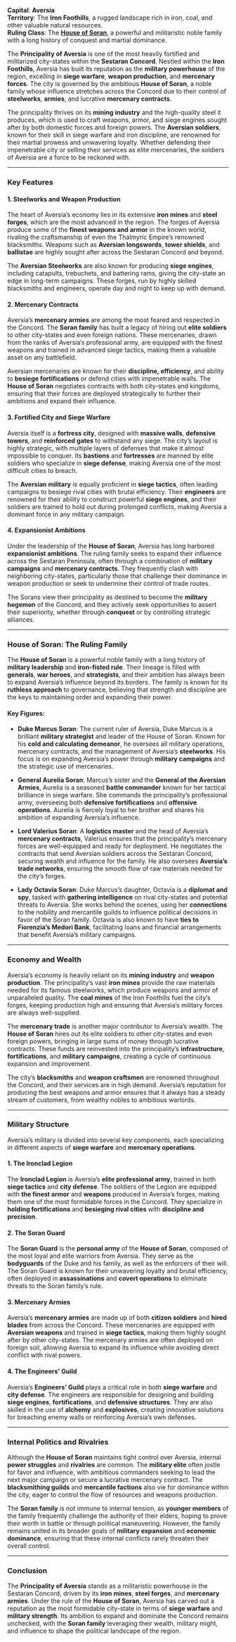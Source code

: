 **Capital**: **Aversia**  
**Territory**: The **Iron Foothills**, a rugged landscape rich in iron, coal, and other valuable natural resources.  
**Ruling Class**: The **[House of Soran](House%20of%20Soran%20Overview.md)**, a powerful and militaristic noble family with a long history of conquest and martial dominance.

The **Principality of Aversia** is one of the most heavily fortified and militarized city-states within the **Sestaran Concord**. Nestled within the **Iron Foothills**, Aversia has built its reputation as the **military powerhouse** of the region, excelling in **siege warfare**, **weapon production**, and **mercenary forces**. The city is governed by the ambitious **House of Soran**, a noble family whose influence stretches across the Concord due to their control of **steelworks**, **armies**, and lucrative **mercenary contracts**.

The principality thrives on its **mining industry** and the high-quality steel it produces, which is used to craft weapons, armor, and siege engines sought after by both domestic forces and foreign powers. The **Aversian soldiers**, known for their skill in siege warfare and iron discipline, are renowned for their martial prowess and unwavering loyalty. Whether defending their impenetrable city or selling their services as elite mercenaries, the soldiers of Aversia are a force to be reckoned with.

---

### **Key Features**

#### **1. Steelworks and Weapon Production**
The heart of Aversia’s economy lies in its extensive **iron mines** and **steel forges**, which are the most advanced in the region. The forges of Aversia produce some of the **finest weapons and armor** in the known world, rivaling the craftsmanship of even the Thalmyric Empire’s renowned blacksmiths. Weapons such as **Aversian longswords**, **tower shields**, and **ballistae** are highly sought after across the Sestaran Concord and beyond.

The **Aversian Steelworks** are also known for producing **siege engines**, including catapults, trebuchets, and battering rams, giving the city-state an edge in long-term campaigns. These forges, run by highly skilled blacksmiths and engineers, operate day and night to keep up with demand.

#### **2. Mercenary Contracts**
Aversia’s **mercenary armies** are among the most feared and respected in the Concord. The **Soran family** has built a legacy of hiring out **elite soldiers** to other city-states and even foreign nations. These mercenaries, drawn from the ranks of Aversia’s professional army, are equipped with the finest weapons and trained in advanced siege tactics, making them a valuable asset on any battlefield.

Aversian mercenaries are known for their **discipline, efficiency**, and ability to **besiege fortifications** or defend cities with impenetrable walls. The **House of Soran** negotiates contracts with both city-states and kingdoms, ensuring that their forces are deployed strategically to further their ambitions and expand their influence.

#### **3. Fortified City and Siege Warfare**
Aversia itself is a **fortress city**, designed with **massive walls**, **defensive towers**, and **reinforced gates** to withstand any siege. The city’s layout is highly strategic, with multiple layers of defenses that make it almost impossible to conquer. Its **bastions** and **fortresses** are manned by elite soldiers who specialize in **siege defense**, making Aversia one of the most difficult cities to breach.

The **Aversian military** is equally proficient in **siege tactics**, often leading campaigns to besiege rival cities with brutal efficiency. Their **engineers** are renowned for their ability to construct powerful **siege engines**, and their soldiers are trained to hold out during prolonged conflicts, making Aversia a dominant force in any military campaign.

#### **4. Expansionist Ambitions**
Under the leadership of the **House of Soran**, Aversia has long harbored **expansionist ambitions**. The ruling family seeks to expand their influence across the Sestaran Peninsula, often through a combination of **military campaigns** and **mercenary contracts**. They frequently clash with neighboring city-states, particularly those that challenge their dominance in weapon production or seek to undermine their control of trade routes.

The Sorans view their principality as destined to become the **military hegemon** of the Concord, and they actively seek opportunities to assert their superiority, whether through **conquest** or by controlling strategic alliances.

---

### **House of Soran: The Ruling Family**

The **House of Soran** is a powerful noble family with a long history of **military leadership** and **iron-fisted rule**. Their lineage is filled with **generals**, **war heroes**, and **strategists**, and their ambition has always been to expand Aversia’s influence beyond its borders. The family is known for its **ruthless approach** to governance, believing that strength and discipline are the keys to maintaining order and expanding their power.

#### **Key Figures:**

- **Duke Marcus Soran**: The current ruler of Aversia, Duke Marcus is a brilliant **military strategist** and leader of the House of Soran. Known for his **cold and calculating demeanor**, he oversees all military operations, mercenary contracts, and the management of Aversia’s **steelworks**. His focus is on expanding Aversia’s power through **military campaigns** and the strategic use of mercenaries.

- **General Aurelia Soran**: Marcus’s sister and the **General of the Aversian Armies**, Aurelia is a seasoned **battle commander** known for her tactical brilliance in siege warfare. She commands the principality’s professional army, overseeing both **defensive fortifications** and **offensive operations**. Aurelia is fiercely loyal to her brother and shares his ambition of expanding Aversia’s influence.

- **Lord Valerius Soran**: A **logistics master** and the head of Aversia’s **mercenary contracts**, Valerius ensures that the principality’s mercenary forces are well-equipped and ready for deployment. He negotiates the contracts that send Aversian soldiers across the Sestaran Concord, securing wealth and influence for the family. He also oversees **Aversia’s trade networks**, ensuring the smooth flow of raw materials needed for the city’s forges.

- **Lady Octavia Soran**: Duke Marcus’s daughter, Octavia is a **diplomat and spy**, tasked with **gathering intelligence** on rival city-states and potential threats to Aversia. She works behind the scenes, using her **connections** to the nobility and mercantile guilds to influence political decisions in favor of the Soran family. Octavia is also known to have **ties to Fiorenzia’s Medori Bank**, facilitating loans and financial arrangements that benefit Aversia’s military campaigns.

---

### **Economy and Wealth**

Aversia’s economy is heavily reliant on its **mining industry** and **weapon production**. The principality’s vast **iron mines** provide the raw materials needed for its famous steelworks, which produce weapons and armor of unparalleled quality. The **coal mines** of the Iron Foothills fuel the city’s forges, keeping production high and ensuring that Aversia’s military forces are always well-supplied.

The **mercenary trade** is another major contributor to Aversia’s wealth. The **House of Soran** hires out its elite soldiers to other city-states and even foreign powers, bringing in large sums of money through lucrative contracts. These funds are reinvested into the principality’s **infrastructure**, **fortifications**, and **military campaigns**, creating a cycle of continuous expansion and improvement.

The city’s **blacksmiths** and **weapon craftsmen** are renowned throughout the Concord, and their services are in high demand. Aversia’s reputation for producing the best weapons and armor ensures that it always has a steady stream of customers, from wealthy nobles to ambitious warlords.

---

### **Military Structure**

Aversia’s military is divided into several key components, each specializing in different aspects of **siege warfare** and **mercenary operations**.

#### **1. The Ironclad Legion**
The **Ironclad Legion** is Aversia’s **elite professional army**, trained in both **siege tactics** and **city defense**. The soldiers of the Legion are equipped with **the finest armor** and **weapons** produced in Aversia’s forges, making them one of the most formidable forces in the Concord. They specialize in **holding fortifications** and **besieging rival cities** with **discipline and precision**.

#### **2. The Soran Guard**
The **Soran Guard** is the **personal army** of the **House of Soran**, composed of the most loyal and elite warriors from Aversia. They serve as the **bodyguards** of the Duke and his family, as well as the enforcers of their will. The Soran Guard is known for their unwavering loyalty and brutal efficiency, often deployed in **assassinations** and **covert operations** to eliminate threats to the Soran family’s rule.

#### **3. Mercenary Armies**
Aversia’s **mercenary armies** are made up of both **citizen soldiers** and **hired blades** from across the Concord. These mercenaries are equipped with **Aversian weapons** and trained in **siege tactics**, making them highly sought after by other city-states. The mercenary armies are often deployed on foreign soil, allowing Aversia to expand its influence while avoiding direct conflict with rival powers.

#### **4. The Engineers’ Guild**
Aversia’s **Engineers’ Guild** plays a critical role in both **siege warfare** and **city defense**. The engineers are responsible for designing and building **siege engines**, **fortifications**, and **defensive structures**. They are also skilled in the use of **alchemy** and **explosives**, creating innovative solutions for breaching enemy walls or reinforcing Aversia’s own defenses.

---

### **Internal Politics and Rivalries**

Although the **House of Soran** maintains tight control over Aversia, internal **power struggles** and **rivalries** are common. The **military elite** often jostle for favor and influence, with ambitious commanders seeking to lead the next major campaign or secure a lucrative mercenary contract. The **blacksmithing guilds** and **mercantile factions** also vie for dominance within the city, eager to control the flow of resources and weapons production.

The **Soran family** is not immune to internal tension, as **younger members** of the family frequently challenge the authority of their elders, hoping to prove their worth in battle or through political maneuvering. However, the family remains united in its broader goals of **military expansion** and **economic dominance**, ensuring that these internal conflicts rarely threaten their overall control.

---

### **Conclusion**

The **Principality of Aversia** stands as a militaristic powerhouse in the Sestaran Concord, driven by its **iron mines**, **steel forges**, and **mercenary armies**. Under the rule of the **House of Soran**, Aversia has carved out a reputation as the most formidable city-state in terms of **siege warfare** and **military strength**. Its ambition to expand and dominate the Concord remains unchecked, with the **Soran family** leveraging their wealth, military might, and influence to shape the political landscape of the region.